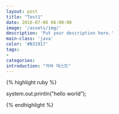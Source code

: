 ```yaml
---
layout: post
title: "Test1"
date: 2016-07-06 06:00:00
image: '/assets/img/'
description: 'Put your description here.'
main-class: 'java'
color: '#B31917'
tags:
- 
categories:
introduction: "자바 테스트"
---
```




{% highlight ruby %}


system.out.println("hello world");

{% endhighlight %}

